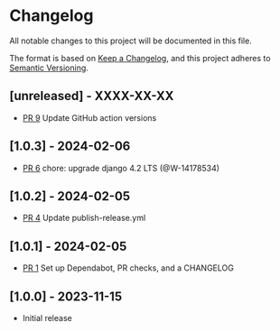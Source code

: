 # Changelog
All notable changes to this project will be documented in this file.

The format is based on [Keep a Changelog](https://keepachangelog.com/en/1.0.0/),
and this project adheres to [Semantic Versioning](https://semver.org/spec/v2.0.0.html).

## [unreleased] - XXXX-XX-XX
- [PR 9](https://github.com/salesforce/django-request-queue-timeout/pull/9) Update GitHub action versions

## [1.0.3] - 2024-02-06
- [PR 6](https://github.com/salesforce/django-request-queue-timeout/pull/6) chore: upgrade django 4.2 LTS (@W-14178534)

## [1.0.2] - 2024-02-05
- [PR 4](https://github.com/salesforce/django-request-queue-timeout/pull/4) Update publish-release.yml

## [1.0.1] - 2024-02-05
- [PR 1](https://github.com/salesforce/django-request-queue-timeout/pull/1) Set up Dependabot, PR checks, and a CHANGELOG

## [1.0.0] - 2023-11-15
- Initial release
